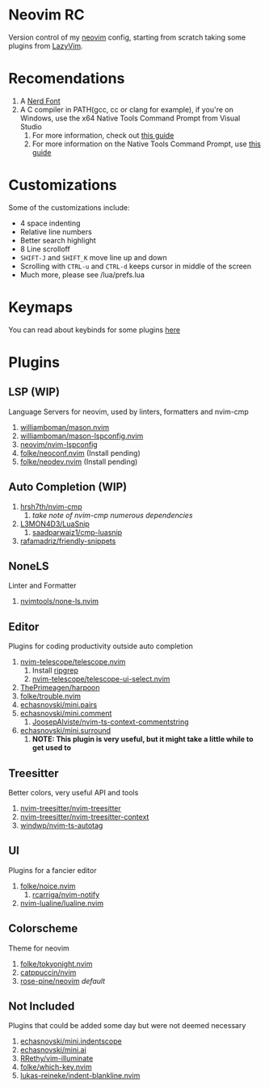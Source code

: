 # Neovim RC

Version control of my [neovim](https://neovim.io/) config, starting from scratch taking some plugins from [LazyVim](https://www.lazyvim.org/plugins).

# Recomendations

1. A [Nerd Font](https://www.nerdfonts.com)
2. A C compiler in PATH(gcc, cc or clang for example), if you're on Windows, use the x64 Native Tools Command Prompt from Visual Studio
   1. For more information, check out [this guide](https://github.com/nvim-treesitter/nvim-treesitter/wiki/Windows-support)
   2. For more information on the Native Tools Command Prompt, use [this guide](https://learn.microsoft.com/en-us/cpp/build/building-on-the-command-line?view=msvc-170)

# Customizations

Some of the customizations include:

- 4 space indenting
- Relative line numbers
- Better search highlight
- 8 Line scrolloff
- `SHIFT-J` and `SHIFT_K` move line up and down
- Scrolling with `CTRL-u` and `CTRL-d` keeps cursor in middle of the screen
- Much more, please see /lua/prefs.lua

# Keymaps

You can read about keybinds for some plugins [here](https://www.lazyvim.org/keymaps)

# Plugins

## LSP (WIP)

Language Servers for neovim, used by linters, formatters and nvim-cmp

1. [williamboman/mason.nvim](https://github.com/williamboman/mason.nvim)
2. [williamboman/mason-lspconfig.nvim](https://github.com/williamboman/mason-lspconfig.nvim)
3. [neovim/nvim-lspconfig](https://github.com/neovim/nvim-lspconfig)
4. [folke/neoconf.nvim](https://github.com/folke/neoconf.nvim) (Install pending)
5. [folke/neodev.nvim](https://github.com/folke/neodev.nvim) (Install pending)

## Auto Completion (WIP)

1. [hrsh7th/nvim-cmp](https://github.com/hrsh7th/nvim-cmp)
   1. _take note of nvim-cmp numerous dependencies_
2. [L3MON4D3/LuaSnip](https://github.com/L3MON4D3/LuaSnip)
   1. [saadparwaiz1/cmp-luasnip](https://github.com/saadparwaiz1/cmp_luasnip)
3. [rafamadriz/friendly-snippets](https://github.com/rafamadriz/friendly-snippets)

## NoneLS

Linter and Formatter

1. [nvimtools/none-ls.nvim](https://github.com/nvimtools/none-ls.nvim)

## Editor

Plugins for coding productivity outside auto completion

1. [nvim-telescope/telescope.nvim](https://github.com/nvim-telescope/telescope.nvim)
   1. Install [ripgrep](https://github.com/BurntSushi/ripgrep)
   2. [nvim-telescope/telescope-ui-select.nvim](https://github.com/nvim-telescope/telescope-ui-select.nvim)
2. [ThePrimeagen/harpoon](https://github.com/ThePrimeagen/harpoon/tree/harpoon2)
3. [folke/trouble.nvim](https://github.com/folke/trouble.nvim)
4. [echasnovski/mini.pairs](https://github.com/echasnovski/mini.pairs)
5. [echasnovski/mini.comment](https://github.com/echasnovski/mini.comment)
   1. [JoosepAlviste/nvim-ts-context-commentstring](https://github.com/JoosepAlviste/nvim-ts-context-commentstring)
6. [echasnovski/mini.surround](https://github.com/echasnovski/mini.surround)
   1. **NOTE: This plugin is very useful, but it might take a little while to get used to**

## Treesitter

Better colors, very useful API and tools

1. [nvim-treesitter/nvim-treesitter](https://github.com/nvim-treesitter/nvim-treesitter)
2. [nvim-treesitter/nvim-treesitter-context](https://github.com/nvim-treesitter/nvim-treesitter-context)
3. [windwp/nvim-ts-autotag](https://github.com/windwp/nvim-ts-autotag)

## UI

Plugins for a fancier editor

1. [folke/noice.nvim](https://github.com/folke/noice.nvim) 
    1. [rcarriga/nvim-notify](https://github.com/rcarriga/nvim-notify)
2. [nvim-lualine/lualine.nvim](https://github.com/nvim-lualine/lualine.nvim)

## Colorscheme

Theme for neovim

1. [folke/tokyonight.nvim](https://github.com/folke/tokyonight.nvim)
2. [catppuccin/nvim](https://github.com/catppuccin/nvim)
3. [rose-pine/neovim](https://github.com/rose-pine/neovim) _default_

## Not Included

Plugins that could be added some day but were not deemed necessary

1. [echasnovski/mini.indentscope](https://github.com/echasnovski/mini.indentscope)
2. [echasnovski/mini.ai](https://github.com/echasnovski/mini.ai)
3. [RRethy/vim-illuminate](https://github.com/RRethy/vim-illuminate)
4. [folke/which-key.nvim](https://github.com/folke/which-key.nvim)
5. [lukas-reineke/indent-blankline.nvim](https://github.com/lukas-reineke/indent-blankline.nvim)
